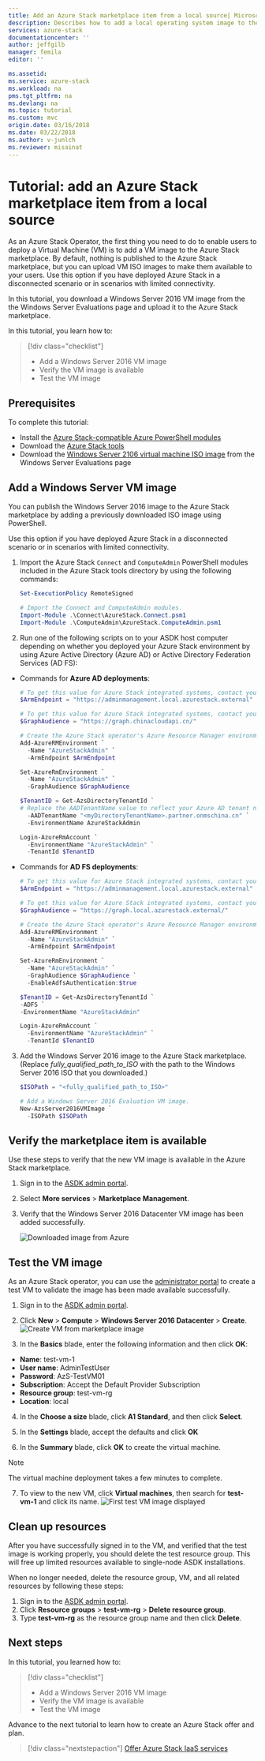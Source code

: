 ```yaml
---
title: Add an Azure Stack marketplace item from a local source| Microsoft Docs
description: Describes how to add a local operating system image to the Azure Stack Marketplace.
services: azure-stack
documentationcenter: ''
author: jeffgilb
manager: femila
editor: ''

ms.assetid: 
ms.service: azure-stack
ms.workload: na
pms.tgt_pltfrm: na
ms.devlang: na
ms.topic: tutorial
ms.custom: mvc
origin.date: 03/16/2018
ms.date: 03/22/2018
ms.author: v-junlch
ms.reviewer: misainat
---
```


# Tutorial: add an Azure Stack marketplace item from a local source

As an Azure Stack Operator, the first thing you need to do to enable users to deploy a Virtual Machine (VM) is to add a VM image to the Azure Stack marketplace. By default, nothing is published to the Azure Stack marketplace, but you can upload VM ISO images to make them available to your users. Use this option if you have deployed Azure Stack in a disconnected scenario or in scenarios with limited connectivity.

In this tutorial, you download a Windows Server 2016 VM image from the the Windows Server Evaluations page and upload it to the Azure Stack marketplace.

In this tutorial, you learn how to:

> [!div class="checklist"]
> * Add a Windows Server 2016 VM image
> * Verify the VM image is available 
> * Test the VM image

## Prerequisites

To complete this tutorial:

- Install the [Azure Stack-compatible Azure PowerShell modules](asdk-post-deploy.md#install-azure-stack-powershell)
- Download the [Azure Stack tools](asdk-post-deploy.md#download-the-azure-stack-tools)
- Download the [Windows Server 2106 virtual machine ISO image](https://www.microsoft.com/en-us/evalcenter/evaluate-windows-server-2016) from the Windows Server Evaluations page

## Add a Windows Server VM image
You can publish the Windows Server 2016 image to the Azure Stack marketplace by adding a previously downloaded ISO image using PowerShell. 

Use this option if you have deployed Azure Stack in a disconnected scenario or in scenarios with limited connectivity.

1. Import the Azure Stack `Connect` and `ComputeAdmin` PowerShell modules included in the Azure Stack tools directory by using the following commands:

   ```powershell
   Set-ExecutionPolicy RemoteSigned

   # Import the Connect and ComputeAdmin modules.   
   Import-Module .\Connect\AzureStack.Connect.psm1
   Import-Module .\ComputeAdmin\AzureStack.ComputeAdmin.psm1

   ```

2. Run one of the following scripts on to your ASDK host computer depending on whether you deployed your Azure Stack environment by using Azure Active Directory (Azure AD) or Active Directory Federation Services (AD FS):

  - Commands for **Azure AD deployments**: 

      ```PowerShell
      # To get this value for Azure Stack integrated systems, contact your service provider.
      $ArmEndpoint = "https://adminmanagement.local.azurestack.external"

      # To get this value for Azure Stack integrated systems, contact your service provider.
      $GraphAudience = "https://graph.chinacloudapi.cn/"
      
      # Create the Azure Stack operator's Azure Resource Manager environment by using the following cmdlet:
      Add-AzureRMEnvironment `
        -Name "AzureStackAdmin" `
        -ArmEndpoint $ArmEndpoint

      Set-AzureRmEnvironment `
        -Name "AzureStackAdmin" `
        -GraphAudience $GraphAudience

      $TenantID = Get-AzsDirectoryTenantId `
      # Replace the AADTenantName value to reflect your Azure AD tenant name.
        -AADTenantName "<myDirectoryTenantName>.partner.onmschina.cn" `
        -EnvironmentName AzureStackAdmin

      Login-AzureRmAccount `
        -EnvironmentName "AzureStackAdmin" `
        -TenantId $TenantID 
      ```

  - Commands for **AD FS deployments**:
      
      ```PowerShell
      # To get this value for Azure Stack integrated systems, contact your service provider.
      $ArmEndpoint = "https://adminmanagement.local.azurestack.external"

      # To get this value for Azure Stack integrated systems, contact your service provider.
      $GraphAudience = "https://graph.local.azurestack.external/"

      # Create the Azure Stack operator's Azure Resource Manager environment by using the following cmdlet:
      Add-AzureRMEnvironment `
        -Name "AzureStackAdmin" `
        -ArmEndpoint $ArmEndpoint

      Set-AzureRmEnvironment `
        -Name "AzureStackAdmin" `
        -GraphAudience $GraphAudience `
        -EnableAdfsAuthentication:$true

      $TenantID = Get-AzsDirectoryTenantId `
      -ADFS `
      -EnvironmentName "AzureStackAdmin" 

      Login-AzureRmAccount `
        -EnvironmentName "AzureStackAdmin" `
        -TenantId $TenantID 
      ```
   
3. Add the Windows Server 2016 image to the Azure Stack marketplace. (Replace *fully_qualified_path_to_ISO* with the path to the Windows Server 2016 ISO that you downloaded.)

    ```PowerShell
    $ISOPath = "<fully_qualified_path_to_ISO>"

    # Add a Windows Server 2016 Evaluation VM image.
    New-AzsServer2016VMImage `
      -ISOPath $ISOPath

    ```

## Verify the marketplace item is available
Use these steps to verify that the new VM image is available in the Azure Stack marketplace.

1. Sign in to the [ASDK admin portal](https://adminportal.local.azurestack.external).

2. Select **More services** > **Marketplace Management**. 

3. Verify that the Windows Server 2016 Datacenter VM image has been added successfully.

   ![Downloaded image from Azure](./media/asdk-marketplace-item/azs-marketplace-ws2016.png)

## Test the VM image
As an Azure Stack operator, you can use the [administrator portal](https://adminportal.local.azurestack.external) to create a test VM to validate the image has been made available successfully. 

1. Sign in to the [ASDK admin portal](https://adminportal.local.azurestack.external).

2. Click **New** > **Compute** > **Windows Server 2016 Datacenter** > **Create**.  
 ![Create VM from marketplace image](./media/asdk-marketplace-item/new-compute.png)

3. In the **Basics** blade, enter the following information and then click **OK**:
  - **Name**: test-vm-1
  - **User name**: AdminTestUser
  - **Password**: AzS-TestVM01
  - **Subscription**: Accept the Default Provider Subscription
  - **Resource group**: test-vm-rg
  - **Location**: local

4. In the **Choose a size** blade, click **A1 Standard**, and then click **Select**.  

5. In the **Settings** blade, accept the defaults and click **OK**

6. In the **Summary** blade, click **OK** to create the virtual machine.  
> [!NOTE]
> The virtual machine deployment takes a few minutes to complete.

7. To view to the new VM, click **Virtual machines**, then search for **test-vm-1** and click its name.
    ![First test VM image displayed](./media/asdk-marketplace-item/first-test-vm.png)

## Clean up resources
After you have successfully signed in to the VM, and verified that the test image is working properly, you should delete the test resource group. This will free up limited resources available to single-node ASDK installations.

When no longer needed, delete the resource group, VM, and all related resources by following these steps:

1. Sign in to the [ASDK admin portal](https://adminportal.local.azurestack.external).
2. Click **Resource groups** > **test-vm-rg** > **Delete resource group**.
3. Type **test-vm-rg** as the resource group name and then click **Delete**.

## Next steps

In this tutorial, you learned how to:

> [!div class="checklist"]
> * Add a Windows Server 2016 VM image
> * Verify the VM image is available 
> * Test the VM image

Advance to the next tutorial to learn how to create an Azure Stack offer and plan.

> [!div class="nextstepaction"]
> [Offer Azure Stack IaaS services](asdk-offer-services.md)

